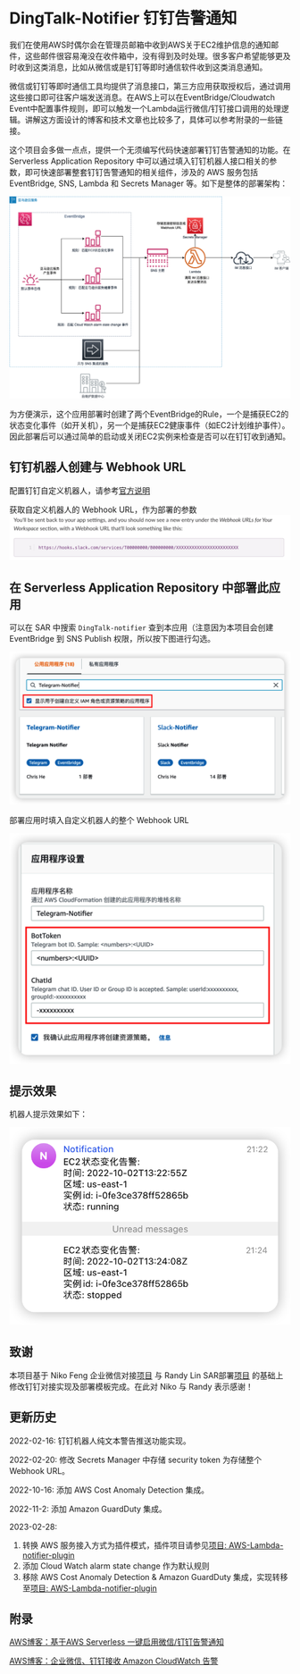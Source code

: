 # DingTalk-Notifier 钉钉告警通知

我们在使用AWS时偶尔会在管理员邮箱中收到AWS关于EC2维护信息的通知邮件，这些邮件很容易淹没在收件箱中，没有得到及时处理。很多客户希望能够更及时收到这类消息，比如从微信或是钉钉等即时通信软件收到这类消息通知。

微信或钉钉等即时通信工具均提供了消息接口，第三方应用获取授权后，通过调用这些接口即可往客户端发送消息。在AWS上可以在EventBridge/Cloudwatch Event中配置事件规则，即可以触发一个Lambda运行微信/钉钉接口调用的处理逻辑。讲解这方面设计的博客和技术文章也比较多了，具体可以参考附录的一些链接。

这个项目会多做一点点，提供一个无须编写代码快速部署钉钉告警通知的功能。在Serverless Application Repository 中可以通过填入钉钉机器人接口相关的参数，即可快速部署整套钉钉告警通知的相关组件，涉及的 AWS 服务包括 EventBridge, SNS, Lambda 和 Secrets Manager 等。如下是整体的部署架构：

![整体部署架构](images/architecture.png)

为方便演示，这个应用部署时创建了两个EventBridge的Rule，一个是捕获EC2的状态变化事件（如开关机），另一个是捕获EC2健康事件（如EC2计划维护事件）。因此部署后可以通过简单的启动或关闭EC2实例来检查是否可以在钉钉收到通知。

## 钉钉机器人创建与 Webhook URL

配置钉钉自定义机器人，请参考[官方说明](https://open.dingtalk.com/document/robots/custom-robot-access)

获取自定义机器人的 Webhook URL，作为部署的参数
![获取webhook](images/webhook.png)

## 在 Serverless Application Repository 中部署此应用

可以在 SAR 中搜索 `DingTalk-notifier` 查到本应用（注意因为本项目会创建 EventBridge 到 SNS Publish 权限，所以按下图进行勾选。

![查找](images/search_sar.png)

部署应用时填入自定义机器人的整个 Webhook URL

![部署](images/deployment.png)

## 提示效果

机器人提示效果如下：

![提示效果](images/notification.png)

## 致谢

本项目基于 Niko Feng 企业微信对接[项目](https://github.com/nikosheng/wechat-lambda-layer-sam) 与 Randy Lin SAR部署[项目](https://github.com/linjungz/wechat-notifier.git) 的基础上修改钉钉对接实现及部署模板完成。在此对 Niko 与 Randy 表示感谢！

## 更新历史

2022-02-16:
钉钉机器人纯文本警告推送功能实现。

2022-02-20:
修改 Secrets Manager 中存储 security token 为存储整个 Webhook URL。

2022-10-16:
添加 AWS Cost Anomaly Detection 集成。

2022-11-2:
添加 Amazon GuardDuty 集成。

2023-02-28:
1. 转换 AWS 服务接入方式为插件模式，插件项目请参见[项目: AWS-Lambda-notifier-plugin](https://github.com/Chris-wa-He/AWS-Lambda-notifier-plugin)
2. 添加 Cloud Watch alarm state change 作为默认规则
3. 移除 AWS Cost Anomaly Detection & Amazon GuardDuty 集成，实现转移至[项目: AWS-Lambda-notifier-plugin](https://github.com/Chris-wa-He/AWS-Lambda-notifier-plugin)

## 附录

[AWS博客：基于AWS Serverless 一键启用微信/钉钉告警通知
](https://aws.amazon.com/cn/blogs/china/enable-wechat-dingtalk-alarm-notification-with-one-click-based-on-aws-serverless/)

[AWS博客：企业微信、钉钉接收 Amazon CloudWatch 告警
](https://aws.amazon.com/cn/blogs/china/enterprise-wechat-and-dingtalk-receiving-amazon-cloudwatch-alarms/)